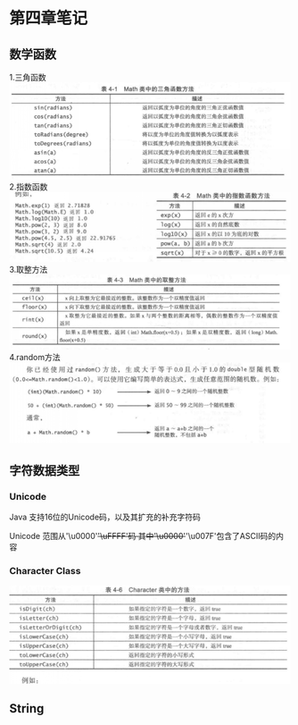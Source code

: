 # 第四章笔记
## 数学函数
1.三角函数
![三角函数](images/三角函数.png)
2.指数函数
![指数函数](images/指数函数.png)
3.取整方法
![取整方法](images/取整方法.png)
4.random方法
![random方法](images/random方法.png)

## 字符数据类型
### Unicode
Java 支持16位的Unicode码，以及其扩充的补充字符码

Unicode 范围从'\u0000'~~'\uFFFF'码
其中'\u0000'~~'\u007F'包含了ASCII码的内容

### Character Class
![Character](images/Character.png)

## String